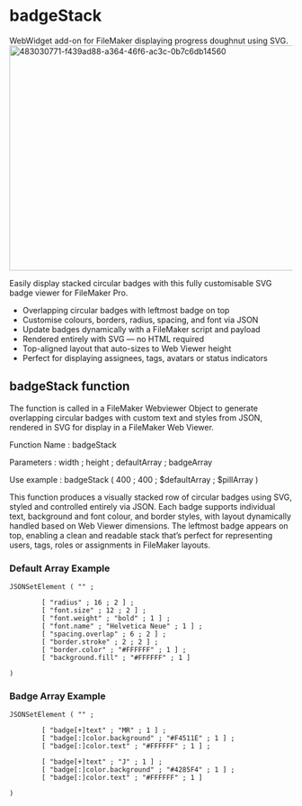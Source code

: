 # badgeStack
WebWidget add-on for FileMaker displaying progress doughnut using SVG.
<img width="600" height="400" alt="483030771-f439ad88-a364-46f6-ac3c-0b7c6db14560" src="https://github.com/user-attachments/assets/f0ea0cb2-49bb-41de-80c9-f311fa311c87" />

Easily display stacked circular badges with this fully customisable SVG badge viewer for FileMaker Pro.
- Overlapping circular badges with leftmost badge on top
- Customise colours, borders, radius, spacing, and font via JSON
- Update badges dynamically with a FileMaker script and payload
- Rendered entirely with SVG — no HTML required
- Top-aligned layout that auto-sizes to Web Viewer height
- Perfect for displaying assignees, tags, avatars or status indicators


## badgeStack function
The function is called in a FileMaker Webviewer Object to generate overlapping circular badges with custom text and styles from JSON, rendered in SVG for display in a FileMaker Web Viewer.

Function Name : badgeStack

Parameters : width ; height ; defaultArray ; badgeArray

Use example : badgeStack ( 400 ; 400 ; $defaultArray ; $pillArray )

This function produces a visually stacked row of circular badges using SVG, styled and controlled entirely via JSON. Each badge supports individual text, background and font colour, and border styles, with layout dynamically handled based on Web Viewer dimensions. The leftmost badge appears on top, enabling a clean and readable stack that’s perfect for representing users, tags, roles or assignments in FileMaker layouts.

### Default Array Example

```
JSONSetElement ( "" ; 
	
		[ "radius" ; 16 ; 2 ] ;
		[ "font.size" ; 12 ; 2 ] ;
		[ "font.weight" ; "bold" ; 1 ] ;
		[ "font.name" ; "Helvetica Neue" ; 1 ] ;
		[ "spacing.overlap" ; 6 ; 2 ] ;
		[ "border.stroke" ; 2 ; 2 ] ;
		[ "border.color" ; "#FFFFFF" ; 1 ] ;
		[ "background.fill" ; "#FFFFFF" ; 1 ]
	
)
```

### Badge Array Example

```
JSONSetElement ( "" ; 
	
		[ "badge[+]text" ; "MR" ; 1 ] ;
		[ "badge[:]color.background" ; "#F4511E" ; 1 ] ;
		[ "badge[:]color.text" ; "#FFFFFF" ; 1 ] ;
	
		[ "badge[+]text" ; "J" ; 1 ] ;
		[ "badge[:]color.background" ; "#4285F4" ; 1 ] ;
		[ "badge[:]color.text" ; "#FFFFFF" ; 1 ] 
	
)
```
